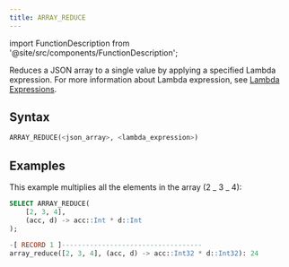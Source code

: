 ```yaml
---
title: ARRAY_REDUCE
---
```


import FunctionDescription from '@site/src/components/FunctionDescription';

<FunctionDescription description="Introduced or updated: v1.2.762"/>

Reduces a JSON array to a single value by applying a specified Lambda expression. For more information about Lambda expression, see [Lambda Expressions](/sql/stored-procedure-scripting/#lambda-expressions).

## Syntax

```sql
ARRAY_REDUCE(<json_array>, <lambda_expression>)
```

## Examples

This example multiplies all the elements in the array (2 _ 3 _ 4):

```sql
SELECT ARRAY_REDUCE(
    [2, 3, 4],
    (acc, d) -> acc::Int * d::Int
);

-[ RECORD 1 ]-----------------------------------
array_reduce([2, 3, 4], (acc, d) -> acc::Int32 * d::Int32): 24
```
